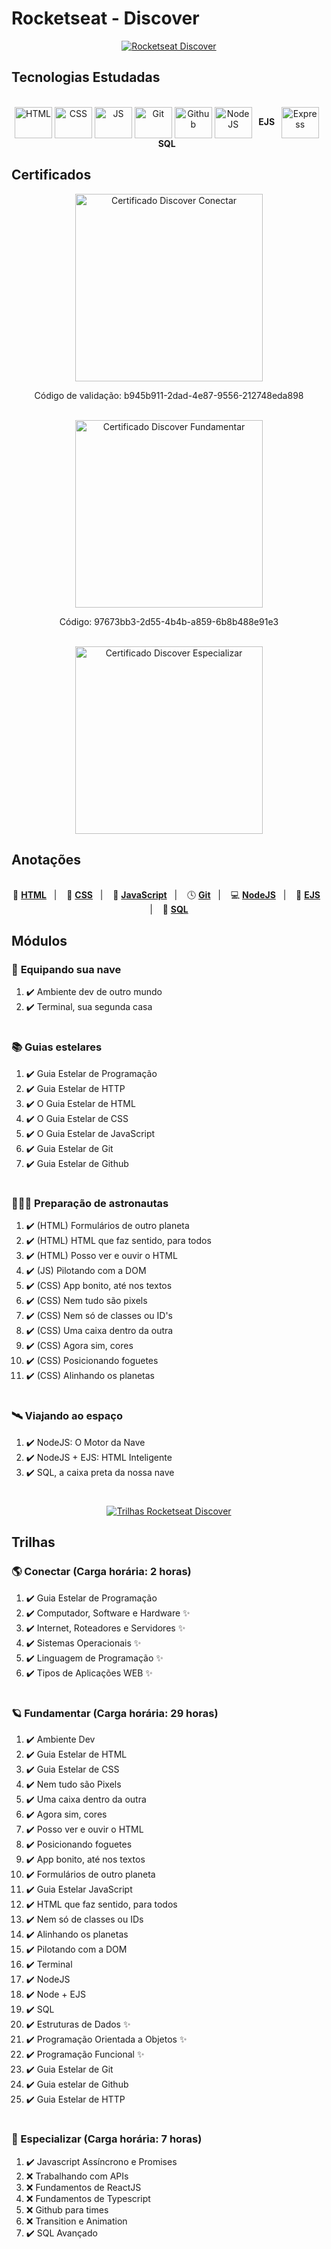 # Rocketseat - Discover

<div align="center">
<a href="https://github.com/vitorhonna/rocketseat-discover">

![Rocketseat Discover](images/rocketseat_discover_dark.png)

</a>
</div>

## Tecnologias Estudadas

<div style="display: inline_block" align="center"><br>
  <a href="/HTML/html.md"><img align="center" alt="HTML" height="50" width="60" src="https://github.com/devicons/devicon/blob/master/icons/html5/html5-plain.svg"></a>
  <a href="/CSS/css.md"><img align="center" alt="CSS" height="50" width="60" src="https://github.com/devicons/devicon/blob/master/icons/css3/css3-plain.svg"></a>
  <a href="/JavaScript/javascript.md"><img align="center" alt="JS" height="50" width="60" src="https://github.com/devicons/devicon/blob/master/icons/javascript/javascript-plain.svg"></a>
  <a href="/Git/git.md"><img align="center" alt="Git" height="50" width="60" src="https://cdn.jsdelivr.net/gh/devicons/devicon/icons/git/git-original.svg"></a>
  <a href="https://github.com/vitorhonna"><img align="center" alt="Github" height="50" width="60" src="https://github.com/vitorhonna/vitorhonna/blob/main/assets/github-white.svg"></a>
  <a href="/node/node.md"><img align="center" alt="NodeJS" height="50" width="60" src="https://cdn.jsdelivr.net/gh/devicons/devicon/icons/nodejs/nodejs-original.svg"></a>
  <strong height="50" width="60">&nbsp; EJS &nbsp;</strong>
  <a href="/node_EJS/EJS.md"><img align="center" alt="Express" height="50" width="60" src="https://github.com/vitorhonna/vitorhonna/blob/main/assets/express-white.svg"></a>
  <strong height="50" width="60">&nbsp; SQL &nbsp;</strong>
</div>

## Certificados

<div align="center">
  <a href="https://app.rocketseat.com.br/discover/certificates">
    <img height="300px" alt="Certificado Discover Conectar" src="./certificado/certificate (2).pdf">
  </a>
  <p>Código de validação: b945b911-2dad-4e87-9556-212748eda898</p>
  <br>
  <a href="https://app.rocketseat.com.br/discover/certificates">
    <img height="300px" alt="Certificado Discover Fundamentar" src="./certificado/certificate.pdf">
  </a>
  <p>Código: 97673bb3-2d55-4b4b-a859-6b8b488e91e3</p>
<br>

<a href="https://app.rocketseat.com.br/discover/certificates">
  <img height="300px" alt="Certificado Discover Especializar" src="./certificado/certificate (1).pdf">

</a>
</div>

## Anotações

<div align="center"><br>
  📙 <a href="/HTML/html.md"><strong>HTML</strong></a>&nbsp;&nbsp; | &nbsp;&nbsp;
  📘 <a href="/CSS/css.md"><strong>CSS</strong></a>&nbsp;&nbsp; | &nbsp;&nbsp;
  📒 <a href="/JavaScript/javascript.md"><strong>JavaScript</strong></a>&nbsp;&nbsp; | &nbsp;&nbsp;
  🕓 <a href="/Git/git.md"><strong>Git</strong></a>&nbsp;&nbsp; | &nbsp;&nbsp;
  💻 <a href="/node/node.md"><strong>NodeJS</strong></a>&nbsp;&nbsp; | &nbsp;&nbsp;
  📄 <a href="/node_EJS/EJS.md"><strong>EJS</strong></a>&nbsp;&nbsp; | &nbsp;&nbsp;
  💾 <a href="/SQL/sql.md"><strong>SQL</strong></a>
</div>

## Módulos

<!-- ❌✔️ -->

### 🚀 **Equipando sua nave**

1. ✔️ Ambiente dev de outro mundo
1. ✔️ Terminal, sua segunda casa

#

### 📚 **Guias estelares**

1. ✔️ Guia Estelar de Programação
1. ✔️ Guia Estelar de HTTP
1. ✔️ O Guia Estelar de HTML
1. ✔️ O Guia Estelar de CSS
1. ✔️ O Guia Estelar de JavaScript
1. ✔️ Guia Estelar de Git
1. ✔️ Guia Estelar de Github

#

### 👨🏽‍🚀 **Preparação de astronautas**

1. ✔️ (HTML) Formulários de outro planeta
1. ✔️ (HTML) HTML que faz sentido, para todos
1. ✔️ (HTML) Posso ver e ouvir o HTML
1. ✔️ (JS) Pilotando com a DOM
1. ✔️ (CSS) App bonito, até nos textos
1. ✔️ (CSS) Nem tudo são pixels
1. ✔️ (CSS) Nem só de classes ou ID's
1. ✔️ (CSS) Uma caixa dentro da outra
1. ✔️ (CSS) Agora sim, cores
1. ✔️ (CSS) Posicionando foguetes
1. ✔️ (CSS) Alinhando os planetas

#

### 🛰️ **Viajando ao espaço**

1. ✔️ NodeJS: O Motor da Nave
1. ✔️ NodeJS + EJS: HTML Inteligente
1. ✔️ SQL, a caixa preta da nossa nave

#

<div align="center">
<a href="https://github.com/vitorhonna/rocketseat-discover">

![Trilhas Rocketseat Discover](./images/rocketseat_discover2.png)

</a>
</div>

## Trilhas

<!-- ❌✔️ -->

### 🌎 Conectar (Carga horária: 2 horas)

1. ✔️ Guia Estelar de Programação
1. ✔️ Computador, Software e Hardware ✨
1. ✔️ Internet, Roteadores e Servidores ✨
1. ✔️ Sistemas Operacionais ✨
1. ✔️ Linguagem de Programação ✨
1. ✔️ Tipos de Aplicações WEB ✨

#

### 🪐 Fundamentar (Carga horária: 29 horas)

1. ✔️ Ambiente Dev
1. ✔️ Guia Estelar de HTML
1. ✔️ Guia Estelar de CSS
1. ✔️ Nem tudo são Pixels
1. ✔️ Uma caixa dentro da outra
1. ✔️ Agora sim, cores
1. ✔️ Posso ver e ouvir o HTML
1. ✔️ Posicionando foguetes
1. ✔️ App bonito, até nos textos
1. ✔️ Formulários de outro planeta
1. ✔️ Guia Estelar JavaScript
1. ✔️ HTML que faz sentido, para todos
1. ✔️ Nem só de classes ou IDs
1. ✔️ Alinhando os planetas
1. ✔️ Pilotando com a DOM
1. ✔️ Terminal
1. ✔️ NodeJS
1. ✔️ Node + EJS
1. ✔️ SQL
1. ✔️ Estruturas de Dados ✨
1. ✔️ Programação Orientada a Objetos ✨
1. ✔️ Programação Funcional ✨
1. ✔️ Guia Estelar de Git
1. ✔️ Guia estelar de Github
1. ✔️ Guia Estelar de HTTP

#

### 🌌 Especializar (Carga horária: 7 horas)

1. ✔️ Javascript Assíncrono e Promises
1. ❌ Trabalhando com APIs
1. ❌ Fundamentos de ReactJS
1. ❌ Fundamentos de Typescript
1. ❌ Github para times
1. ❌ Transition e Animation
1. ✔️ SQL Avançado
